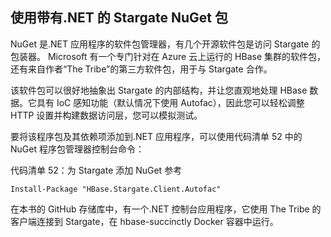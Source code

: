 ## 使用带有.NET 的 Stargate NuGet 包

NuGet 是.NET 应用程序的软件包管理器，有几个开源软件包是访问 Stargate 的包装器。 Microsoft 有一个专门针对在 Azure 云上运行的 HBase 集群的软件包，还有来自作者“The Tribe”的第三方软件包，用于与 Stargate 合作。

该软件包可以很好地抽象出 Stargate 的内部结构，并让您直观地处理 HBase 数据。它具有 IoC 感知功能（默认情况下使用 Autofac），因此您可以轻松调整 HTTP 设置并构建数据访问层，您可以模拟测试。

要将该程序包及其依赖项添加到.NET 应用程序，可以使用代码清单 52 中的 NuGet 程序包管理器控制台命令：

代码清单 52：为 Stargate 添加 NuGet 参考

```
Install-Package "HBase.Stargate.Client.Autofac"

```

在本书的 GitHub 存储库中，有一个.NET 控制台应用程序，它使用 The Tribe 的客户端连接到 Stargate，在 hbase-succinctly Docker 容器中运行。